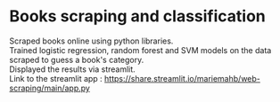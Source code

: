 # Books scraping and classification
Scraped books online using python libraries. \
Trained logistic regression, random forest and SVM models on the data scraped to guess a book's category. \
Displayed the results via streamlit. \
Link to the streamlit app : https://share.streamlit.io/mariemahb/web-scraping/main/app.py 
